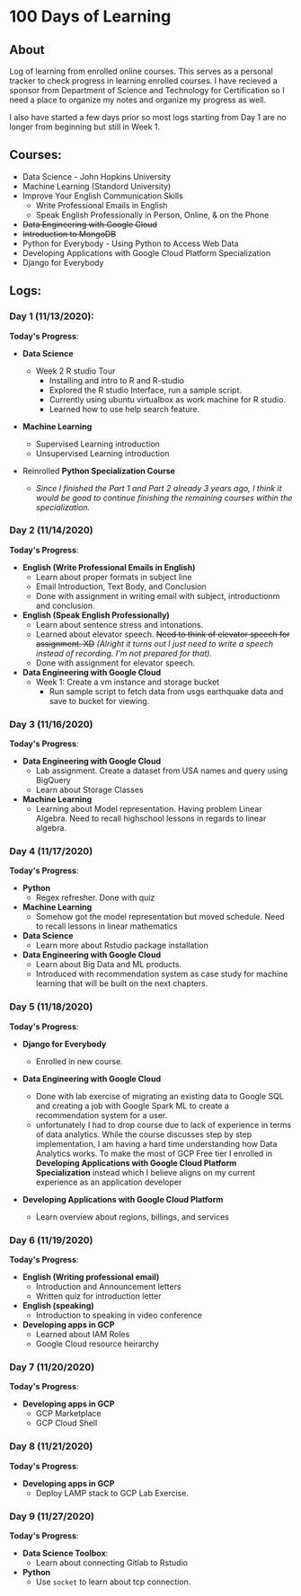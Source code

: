 # 100 Days of Learning 

## About
Log of learning from enrolled online courses. This serves as a personal tracker to check progress in learning enrolled courses. I have recieved a sponsor from Department of Science and Technology for Certification so I need a place to organize my notes and organize my progress as well. 

I also have started a few days prior so most logs starting from Day 1 are no longer from beginning but still in Week 1. 

## Courses: 
- Data Science - John Hopkins University
- Machine Learning (Standord University)
- Improve Your English Communication Skills 
    - Write Professional Emails in English 
    - Speak English Professionally in Person, Online, & on the Phone
- ~~Data Engineering with Google Cloud~~
- ~~Introduction to MongoDB~~
- Python for Everybody - Using Python to Access Web Data
- Developing Applications with Google Cloud Platform Specialization
- Django for Everybody
 
## Logs: 


### Day 1 (11/13/2020): 
**Today's Progress**: 
- **Data Science**
    - Week 2 R studio Tour
        - Installing and intro to R and R-studio
        - Explored the R studio Interface, run a sample script.
        - Currently using ubuntu virtualbox as work machine for R studio.
        - Learned how to use help search feature.
    
- **Machine Learning**
    - Supervised Learning introduction
    - Unsupervised Learning introduction
- Reinrolled **Python Specialization Course** 
    - *Since I finished the Part 1 and Part 2 already 3 years ago,  I think it would be good to continue finishing the remaining courses within the specialization.* 


### Day 2 (11/14/2020)
**Today's Progress**: 
- **English (Write Professional Emails in English)**
    - Learn about proper formats in subject line
    - Email Introduction, Text Body, and Conclusion
    - Done with assignment in writing email with subject, introductionm and conclusion.
- **English (Speak English Professionally)**
    - Learn about sentence stress and intonations.
    - Learned about elevator speech. ~~Need to think of elevator speech for assignment. XD~~ *(Alright it turns out I just need to write a speech instead of recording. I'm not prepared for that).*
    - Done with assignment for elevator speech. 
- **Data Engineering with Google Cloud**
    - Week 1: Create a vm instance and storage bucket
        - Run sample script to fetch data from usgs earthquake data and save to bucket for viewing. 

### Day 3 (11/16/2020)
**Today's Progress**: 
- **Data Engineering with Google Cloud**
    - Lab assignment. Create a dataset from USA names and query using BigQuery
    - Learn about Storage Classes 
- **Machine Learning** 
    - Learning about Model representation. Having problem Linear Algebra. Need to recall highschool lessons in regards to linear algebra.

### Day 4 (11/17/2020)
**Today's Progress**: 
- **Python**
    - Regex refresher. Done with quiz
- **Machine Learning** 
    - Somehow got the model representation but moved schedule. Need to recall lessons in linear mathematics
- **Data Science**
    - Learn more about Rstudio package installation
- **Data Engineering with Google Cloud**
    - Learn about Big Data and ML products.
    - Introduced with recommendation system as case study for machine learning that will be built on the next chapters. 
    
### Day 5 (11/18/2020)
**Today's Progress**: 
- **Django for Everybody**
    - Enrolled in new course. 
- **Data Engineering with Google Cloud**
    - Done with lab exercise of migrating an existing data to Google SQL and creating a job with Google Spark ML to create a recommendation system for a user.
    - unfortunately I had to drop course due to lack of experience in terms of data analytics. While the course discusses step by step implementation, I am having a hard time understanding how Data Analytics works. To make the most of GCP Free tier I enrolled in **Developing Applications with Google Cloud Platform Specialization** instead which I believe aligns on my current experience as an application developer

- **Developing Applications with Google Cloud Platform**
    - Learn overview about regions, billings, and services

### Day 6 (11/19/2020)
**Today's Progress**: 
- **English (Writing professional email)**
    - Introduction and Announcement letters
    - Written quiz for introduction letter
- **English (speaking)**
    - Introduction to speaking in video conference
- **Developing apps in GCP**
    - Learned about IAM Roles
    - Google Cloud resource heirarchy

### Day 7 (11/20/2020)
**Today's Progress**: 
- **Developing apps in GCP**
    - GCP Marketplace
    - GCP Cloud Shell

### Day 8 (11/21/2020)
**Today's Progress**:
- **Developing apps in GCP**
    - Deploy LAMP stack to GCP Lab Exercise.

### Day 9 (11/27/2020)
**Today's Progress**:
- **Data Science Toolbox**:
    - Learn about connecting Gitlab to Rstudio
- **Python**
    - Use `socket` to learn about tcp connection. 